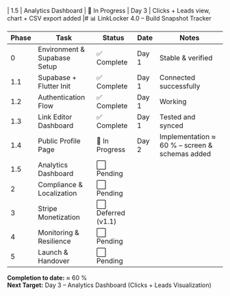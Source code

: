 | 1.5 | Analytics Dashboard | 🚧 In Progress | Day 3 | Clicks + Leads view, chart + CSV export added |# 📊 LinkLocker 4.0 – Build Snapshot Tracker

| Phase | Task | Status | Date | Notes |
|-------|------|--------|------|-------|
| 0 | Environment & Supabase Setup | ✅ Complete | Day 1 | Stable & verified |
| 1.1 | Supabase + Flutter Init | ✅ Complete | Day 1 | Connected successfully |
| 1.2 | Authentication Flow | ✅ Complete | Day 1 | Working |
| 1.3 | Link Editor Dashboard | ✅ Complete | Day 1 | Tested and synced |
| 1.4 | Public Profile Page | 🚧 In Progress | Day 2 | Implementation ≈ 60 % – screen & schemas added |
| 1.5 | Analytics Dashboard | ⬜ Pending |  |  |
| 2 | Compliance & Localization | ⬜ Pending |  |  |
| 3 | Stripe Monetization | ⬜ Deferred (v1.1) |  |  |
| 4 | Monitoring & Resilience | ⬜ Pending |  |  |
| 5 | Launch & Handover | ⬜ Pending |  |  |

**Completion to date:** ≈ 60 %  
**Next Target:** Day 3 – Analytics Dashboard (Clicks + Leads Visualization)
